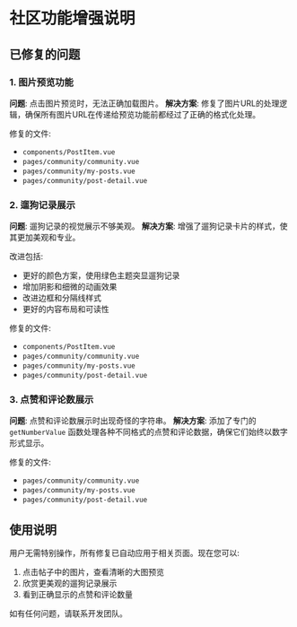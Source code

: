 # 社区功能增强说明

## 已修复的问题

### 1. 图片预览功能

**问题**: 点击图片预览时，无法正确加载图片。
**解决方案**: 修复了图片URL的处理逻辑，确保所有图片URL在传递给预览功能前都经过了正确的格式化处理。

修复的文件:
- `components/PostItem.vue`
- `pages/community/community.vue`
- `pages/community/my-posts.vue`
- `pages/community/post-detail.vue`

### 2. 遛狗记录展示

**问题**: 遛狗记录的视觉展示不够美观。
**解决方案**: 增强了遛狗记录卡片的样式，使其更加美观和专业。

改进包括:
- 更好的颜色方案，使用绿色主题突显遛狗记录
- 增加阴影和细微的动画效果
- 改进边框和分隔线样式
- 更好的内容布局和可读性

修复的文件:
- `components/PostItem.vue`
- `pages/community/community.vue`
- `pages/community/my-posts.vue`
- `pages/community/post-detail.vue`

### 3. 点赞和评论数展示

**问题**: 点赞和评论数展示时出现奇怪的字符串。
**解决方案**: 添加了专门的 `getNumberValue` 函数处理各种不同格式的点赞和评论数据，确保它们始终以数字形式显示。

修复的文件:
- `pages/community/community.vue`
- `pages/community/my-posts.vue`
- `pages/community/post-detail.vue`

## 使用说明

用户无需特别操作，所有修复已自动应用于相关页面。现在您可以:

1. 点击帖子中的图片，查看清晰的大图预览
2. 欣赏更美观的遛狗记录展示
3. 看到正确显示的点赞和评论数量

如有任何问题，请联系开发团队。 
